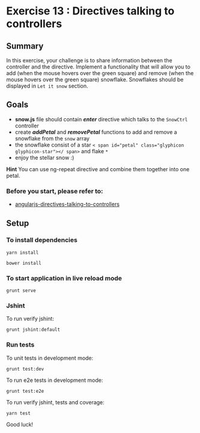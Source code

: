 # Exercise 13 : Directives talking to controllers

## Summary
In this exercise, your challenge is to share information between the controller and the directive. 
Implement a functionality that will allow you to add (when the mouse hovers over the green square) and remove (when the mouse hovers over the green square) 
snowflake. Snowflakes should be displayed in `Let it snow` section.

## Goals
* **snow.js** file should contain ***enter*** directive which talks to the `SnowCtrl` controller 
* create ***addPetal*** and ***removePetal*** functions to add and remove a snowflake from  the `snow` array
* the snowflake consist of a star `< span id="petal" class="glyphicon glyphicon-star"></ span>` and flake `*`
* enjoy the stellar snow :)

**Hint**
You can use ng-repeat directive and combine them together into one petal.

### Before you start, please refer to:
* [angularjs-directives-talking-to-controllers](https://egghead.io/lessons/angularjs-directives-talking-to-controllers)

## Setup
 
### To install dependencies 

```
yarn install
```

```
bower install
```

### To start application in live reload mode

    grunt serve
    
### Jshint
To run verify jshint:
    
    grunt jshint:default

### Run tests

To unit tests in development mode:
    
    grunt test:dev
    
To run e2e tests in development mode:

    grunt test:e2e

To run verify jshint, tests and coverage:

    yarn test

Good luck!
